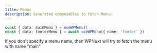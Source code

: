 ```yaml
---
title: Menus
description: Generated composables to fetch Menus
---
```


```ts twoslash
const { data: mainMenu } = useWPMenu()
const { data: footerMenu } = await useWPMenu({ name: 'footer' })
```
if you don't specify a menu name, then WPNuxt will try to fetch the menu with name "main"
